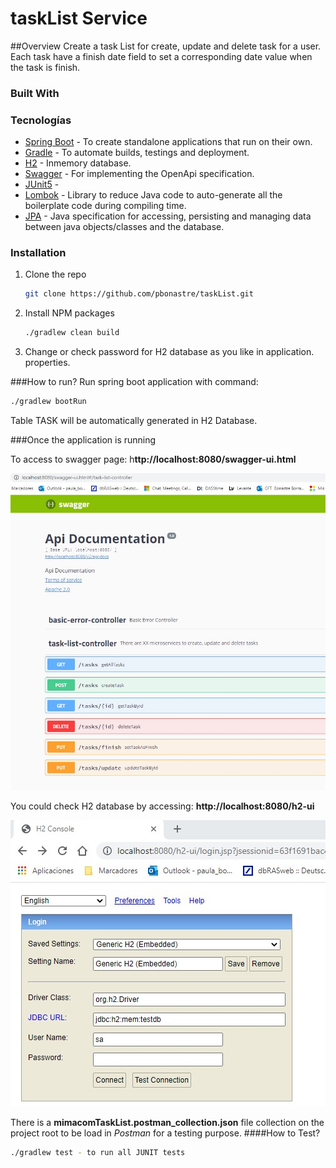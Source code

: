 # taskList Service
##Overview
Create a task List for create, update and delete task for a user. Each task have a finish date field to set a corresponding date value when the task is finish.

### Built With

### Tecnologías

- [Spring Boot](https://spring.io/projects/spring-boot) - To create standalone applications that run on their own.
- [Gradle](https://gradle.org/)   - To automate builds, testings and deployment.
- [H2](http://www.h2database.com/html/features.html) - Inmemory database.
- [Swagger](https://swagger.io/solutions/api-documentation/) - For implementing the OpenApi specification.
- [JUnit5](https://junit.org/junit5/) -
- [Lombok](https://projectlombok.org/) - Library to reduce Java code to auto-generate all the boilerplate code during compiling time.
- [JPA](https://spring.io/projects/spring-data-jpa) - Java specification for accessing, persisting and managing data between java objects/classes and the database.

### Installation

1. Clone the repo
   ```sh
   git clone https://github.com/pbonastre/taskList.git
   ```
2. Install NPM packages
   ```sh
   ./gradlew clean build
   ```
3. Change or check password for H2 database as you like in application. properties.


###How to run?
Run spring boot application with command: 
```bash
./gradlew bootRun
```

Table TASK will be automatically generated in H2 Database.

###Once the application is running

To access to swagger page: h**ttp://localhost:8080/swagger-ui.html**

![ScreenShot](https://github.com/pbonastre/taskList/blob/develop/src/main/resources/jpg/ApiUrl.jpg)

You could check H2 database by accessing: **http://localhost:8080/h2-ui**

![ScreenShot](https://github.com/pbonastre/taskList/blob/develop/src/main/resources/jpg/H2console.jpg)

There is a **mimacomTaskList.postman_collection.json** file collection on the project root to be load in _Postman_ for a testing purpose. 
####How to Test?
```bash
./gradlew test - to run all JUNIT tests
```
